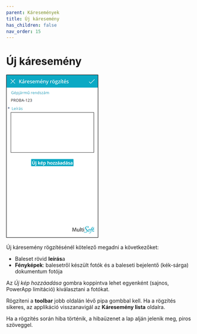 ```yaml
---
parent: Káresemények
title: Új káresemény
has_children: false
nav_order: 15
---
```


# Új káresemény

![new accident](static/images/NewAccident.png)

Új káresemény rögzítésénél kötelező megadni a következőket:
-	Baleset rövid **leírás**a
-	**Fényképek**: balesetről készült fotók és a baleseti bejelentő (kék-sárga) dokumentum fotója

Az *Új kép hozzáadása* gombra koppintva lehet egyenként (sajnos, PowerApp limitáció) kiválasztani a fotókat.

Rögzíteni a **toolbar** jobb oldalán lévő pipa gombbal kell. Ha a rögzítés sikeres, az applikáció visszanavigál az **Káresemény lista** oldalra.

Ha a rögzítés során hiba történik, a hibaüzenet a lap alján jelenik meg, piros szöveggel.
